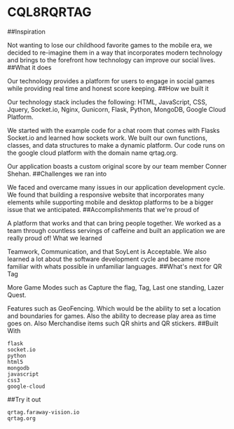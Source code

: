 # CQL8RQRTAG

##Inspiration

Not wanting to lose our childhood favorite games to the mobile era, we decided to re-imagine them in a way that incorporates modern technology and brings to the forefront how technology can improve our social lives.
##What it does

Our technology provides a platform for users to engage in social games while providing real time and honest score keeping.
##How we built it

Our technology stack includes the following: HTML, JavaScript, CSS, Jquery, Socket.io, Nginx, Gunicorn, Flask, Python, MongoDB, Google Cloud Platform.

We started with the example code for a chat room that comes with Flasks Socket.io and learned how sockets work. We built our own functions, classes, and data structures to make a dynamic platform. Our code runs on the google cloud platform with the domain name qrtag.org.

Our application boasts a custom original score by our team member Conner Shehan.
##Challenges we ran into

We faced and overcame many issues in our application development cycle. We found that building a responsive website that incorporates many elements while supporting mobile and desktop platforms to be a bigger issue that we anticipated.
##Accomplishments that we're proud of

A platform that works and that can bring people together. We worked as a team through countless servings of caffeine and built an application we are really proud of!
What we learned

Teamwork, Communication, and that SoyLent is Acceptable. We also learned a lot about the software development cycle and became more familiar with whats possible in unfamiliar languages.
##What's next for QR Tag

More Game Modes such as Capture the flag, Tag, Last one standing, Lazer Quest.

Features such as GeoFencing. Which would be the ability to set a location and boundaries for games. Also the ability to decrease play area as time goes on. Also Merchandise items such QR shirts and QR stickers.
##Built With

    flask
    socket.io
    python
    html5
    mongodb
    javascript
    css3
    google-cloud

##Try it out

    qrtag.faraway-vision.io
    qrtag.org 
